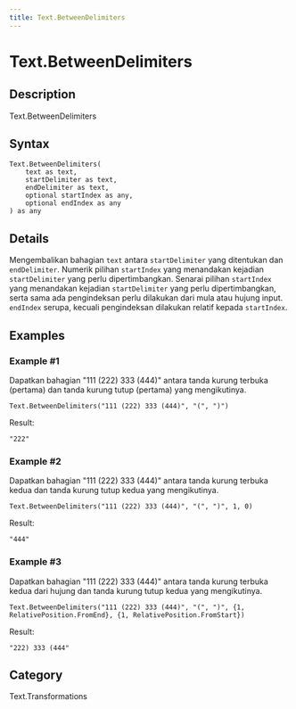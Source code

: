 ```yaml
---
title: Text.BetweenDelimiters
---
```


# Text.BetweenDelimiters


## Description

Text.BetweenDelimiters


## Syntax

```powerquery
Text.BetweenDelimiters(
    text as text,
    startDelimiter as text,
    endDelimiter as text,
    optional startIndex as any,
    optional endIndex as any
) as any
```


## Details

Mengembalikan bahagian <code>text</code> antara <code>startDelimiter</code> yang ditentukan dan <code>endDelimiter</code>.    Numerik pilihan <code>startIndex</code> yang menandakan kejadian <code>startDelimiter</code> yang perlu dipertimbangkan.    Senarai pilihan <code>startIndex</code> yang menandakan kejadian <code>startDelimiter</code> yang perlu dipertimbangkan, serta sama ada pengindeksan perlu dilakukan dari mula atau hujung input.    <code>endIndex</code> serupa, kecuali pengindeksan dilakukan relatif kepada <code>startIndex</code>.


## Examples

### Example #1 
Dapatkan bahagian &#34;111 (222) 333 (444)&#34; antara tanda kurung terbuka (pertama) dan tanda kurung tutup (pertama) yang mengikutinya.
```powerquery
Text.BetweenDelimiters("111 (222) 333 (444)", "(", ")")
```

Result: 
```powerquery
"222"
```


### Example #2 
Dapatkan bahagian &#34;111 (222) 333 (444)&#34; antara tanda kurung terbuka kedua dan tanda kurung tutup kedua yang mengikutinya.
```powerquery
Text.BetweenDelimiters("111 (222) 333 (444)", "(", ")", 1, 0)
```

Result: 
```powerquery
"444"
```


### Example #3 
Dapatkan bahagian &#34;111 (222) 333 (444)&#34; antara tanda kurung terbuka kedua dari hujung dan tanda kurung tutup kedua yang mengikutinya.
```powerquery
Text.BetweenDelimiters("111 (222) 333 (444)", "(", ")", {1, RelativePosition.FromEnd}, {1, RelativePosition.FromStart})
```

Result: 
```powerquery
"222) 333 (444"
```




## Category
Text.Transformations
